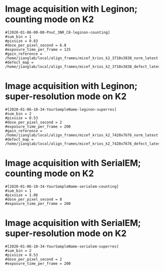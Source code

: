 # Image acquisition with Leginon; counting mode on K2

```
#[2020-01-06-00-00-PnuC_3NR_C8-leginon-counting]
#sum_bin = 1
#pixsize = 0.83
#dose_per_pixel_second = 6.8
#exposure_time_per_frame = 125
#gain_reference = /home/jianglab/local/align_frames/micef_krios_k2_3710x3838_norm_latest.mrc
#defect_map = /home/jianglab/local/align_frames/micef_krios_k2_3710x3838_defect_latest.mrc
```
# Image acquisition with Leginon; super-resolution mode on K2
```
#[2020-01-06-10-34-YourSampleName-leginon-superres]
#sum_bin = 2
#pixsize = 0.53
#dose_per_pixel_second = 2
#exposure_time_per_frame = 200
#gain_reference = /home/jianglab/local/align_frames/micef_krios_k2_7420x7676_norm_latest.mrc
#defect_map = /home/jianglab/local/align_frames/micef_krios_k2_7420x7676_defect_latest.mrc
```
# Image acquisition with SerialEM; counting mode on K2
```
#[2020-01-06-10-34-YourSampleName-serialem-counting]
#sum_bin = 1
#pixsize = 1.06
#dose_per_pixel_second = 8
#exposure_time_per_frame = 200
```
# Image acquisition with SerialEM; super-resolution mode on K2
```
#[2020-01-06-10-34-YourSampleName-serialem-superres]
#sum_bin = 2
#pixsize = 0.53
#dose_per_pixel_second = 2
#exposure_time_per_frame = 200
```
